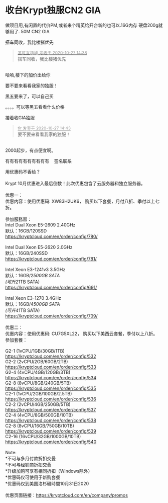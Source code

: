 # 收台Krypt独服CN2  GIA


做项目用,有闲置的代价PM,或者来个精英给开台新的也可以.16G内存 硬盘200g就够用了. 50M CN2 GIA

搭车同收，我比楼猪优先<img src="static/image/smiley/default/titter.gif" smilieid="9" border="0" alt="" />

<div class="quote"><blockquote><font size="2"><a href="https://www.hostloc.com/forum.php?mod=redirect&amp;goto=findpost&amp;pid=9359204&amp;ptid=758984" target="_blank"><font color="#999999">茎肛互撸娃 发表于 2020-10-27 14:38</font></a></font><br />
搭车同收，我比楼猪优先</blockquote></div><br />
哈哈,楼下的加价出给你

要不要来看看我家的独服！

黑五要来了，可以自己买<img src="static/image/smiley/default/lol.gif" smilieid="12" border="0" alt="" />

。。。。可以等黑五看看什么价格

接着收GIA独服

<div class="quote"><blockquote><font size="2"><a href="https://www.hostloc.com/forum.php?mod=redirect&amp;goto=findpost&amp;pid=9359236&amp;ptid=758984" target="_blank"><font color="#999999">tir 发表于 2020-10-27 14:43</font></a></font><br />
要不要来看看我家的独服！</blockquote></div><br />
2000起步，有点便宜啊。

有有有有有有有有有有&nbsp; &nbsp; 签名联系

用优惠码不香给？<br />
<br />
Krypt 10月优惠进入最后倒数！此次优惠包含了云服务器和独立服务器。<br />
 <br />
优惠一：<br />
优惠内容：使用优惠码: XW83H2UK6， 购买以下套餐，月付八折、季付以上七折。<br />
 <br />
參加服務器：<br />
Intel Dual Xeon E5-2609 2.40GHz<br />
默认：16GB/120SSD<br />
https://kryptcloud.com/en/order/config/780/<br />
 <br />
Intel Dual Xeon E5-2620 2.0GHz<br />
默认：16GB/240SSD<br />
https://kryptcloud.com/en/order/config/781/<br />
 <br />
Intel Xeon E3-1241v3 3.5GHz<br />
默认：16GB/2*500GB SATA<br />
(可升2*1TB SATA)<br />
https://kryptcloud.com/en/order/config/691/<br />
 <br />
Intel Xeon E3-1270 3.4GHz<br />
默认：16GB/4*500GB SATA<br />
(可升4*1TB SATA)<br />
https://kryptcloud.com/en/order/config/709/<br />
 <br />
优惠二：<br />
优惠内容：使用优惠码: CU7G5XL22， 购买以下美西云套餐，季付以上八折。<br />
參加套餐：<br />
 <br />
G2-1 (1vCPU/1GB/30GB/1TB)<br />
https://kryptcloud.com/en/order/config/532<br />
G2-2 (2vCPU/2GB/60GB/2TB)<br />
https://kryptcloud.com/en/order/config/533<br />
G2-4 (4vCPU/4GB/120GB/3TB)<br />
https://kryptcloud.com/en/order/config/534<br />
G2-8 (8vCPU/8GB/240GB/5TB)<br />
https://kryptcloud.com/en/order/config/535<br />
C2-1 (1vCPU/2GB/100GB/2.5TB)<br />
https://kryptcloud.com/en/order/config/536<br />
C2-2 (2vCPU/4GB/250GB/5TB)<br />
https://kryptcloud.com/en/order/config/537<br />
C2-4 (4vCPU/8GB/500GB/10TB)<br />
https://kryptcloud.com/en/order/config/538<br />
C2-8 (8vCPU/16GB/750GB/10TB)<br />
https://kryptcloud.com/en/order/config/539<br />
C2-16 (16vCPU/32GB/1000GB/10TB)<br />
https://kryptcloud.com/en/order/config/540<br />
 <br />
Note:<br />
*不可与多月付款折扣交叠<br />
*不可与经销商折扣交叠<br />
*升级加购可享有相同折扣（Windows除外）<br />
*优惠码仅可使用于新购套餐<br />
*优惠码仅到美国洛杉磯時間10月31日2020<br />
 <br />
优惠页面链接：https://kryptcloud.com/en/company/promos
